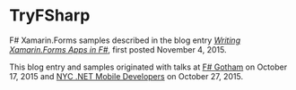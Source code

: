 TryFSharp
=========

F# Xamarin.Forms samples described in the blog entry [*Writing Xamarin.Forms Apps in F#*](http://www.charlespetzold.com/blog/2015/10/Writing-Xamarin-Forms-Apps-in-FSharp.html), first posted November 4, 2015.

This blog entry and samples originated with talks at [F# Gotham](http://www.fsharpgotham.com/) on October 17, 2015 and [NYC .NET Mobile Developers](http://www.meetup.com/nycmobiledev/events/225356544/) on October 27, 2015.
